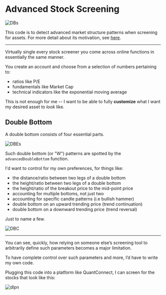 # Advanced Stock Screening

![DBs](https://github.com/escapethegrip/MarketStructure/blob/main/images/double-bottoms.png)

This code is to detect advanced market structure patterns when screening for assets. For more detail about its motivation, see [here](https://escapethegrip.medium.com/revamping-stock-screening-with-precise-code-cc4b034d5ef8 "here").

------------

Virtually single every stock screener you come across online functions in essentially the same manner.

You create an account and choose from a selection of numbers pertaining to:
- ratios like P/E
- fundamentals like Market Cap
- technical indicators like the exponential moving average

This is not enough for me -- I want to be able to fully **customize** what I want my desired asset to *look* like.

## Double Bottom

A double bottom consists of four essential parts.

![DBEs](https://github.com/escapethegrip/MarketStructure/blob/main/images/double-bottom-essentials.png)

Such double bottom (or "W") patterns are spotted by the `advancedDoubleBottom` function.

I'd want to control for my own preferences, for things like:
- the distance/ratio between two legs of a double bottom
- the height/ratio between two legs of a double bottom
- the height/ratio of the breakout price to the mid-point price
- accounting for multiple bottoms, not just two
- accounting for specific candle patterns (i.e bullish hammer)
- double bottom on an upward trending price (trend continuation)
- double bottom on a downward trending price (trend reversal)

Just to name a few.

![DBC](https://github.com/escapethegrip/MarketStructure/blob/main/images/double-bottom-customize.png)


------------


You can see, quickly, how relying on someone else’s screening tool to arbitrarily define such parameters becomes a major limitation.

To have complete control over such parameters and more, I’d have to write my own code.

Plugging this code into a platform like QuantConnect, I can screen for the stocks that look like this:

![dlpn](https://github.com/escapethegrip/MarketStructure/blob/main/images/dlpn.png)
